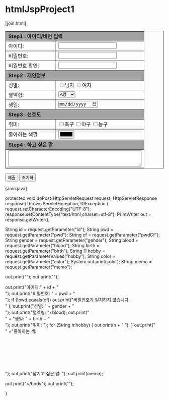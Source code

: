 # htmlJspProject1
[join.html]
<!DOCTYPE html>
<html>
<head>
<meta charset="UTF-8">
<title>This is htmljsp project assignment 4 that I'm taking in a bootcamp</title>
</head>
<body>

<form action="join" method="post">

<table border width="400">
<tr>
<td colspan=2 bgcolor="#A3A3A3"><b>Step1 : 아이디/비번 입력</b></td>
</tr>
<tr>
<td>아이디: </td>
<td><input type="text" name="id"></td>
</tr>
<tr>
<td>비밀번호: </td>
<td><input type="password" name="pwd"></td>
</tr>
<tr>
<td>비밀번호 확인: </td>
<td><input type="password" name="pwdCf"></td>
</tr>

<tr><td colspan=2 bgcolor="#A3A3A3"><b>Step2 : 개인정보</b></td></tr>
<tr><td>성별: </td><td><input type="radio" name="gender" value="남성">남자
<input type="radio" name="gender" value="여성">여자</td></tr>
<tr><td>혈액형: </td>
<td><select name="blood" >
<option value="A형">A형
<option> B형
<option> AB형
<option> O형
</select>
</td></tr>
<tr><td>생일:</td> <td><input type="date" name="birth"></td></tr>

<tr><td colspan=2 bgcolor="#A3A3A3"><b>Step3 : 선호도</b></td></tr>
<tr><td>취미:</td><td><input type="checkbox" name="hobby" value="축구">축구
<input type="checkbox" name="hobby" value="야구">야구
<input type="checkbox" name="hobby" value="농구">농구
</td></tr>
<tr><td>좋아하는 색깔 </td><td><input type="color" name="color"></td></tr>

<tr><td colspan=2 bgcolor="#A3A3A3"><b>Step4 : 하고 싶은 말</b></td></tr>
<tr><td colspan=2><textarea name = "memo" rows="3" cols="50"></textarea></td></tr>

</table>

<input type="submit" value="제출">
<input type="reset" value="초기화"><br>
</form>

</body>
</html>


[Join.java]

protected void doPost(HttpServletRequest request, HttpServletResponse response) throws ServletException, IOException {
request.setCharacterEncoding("UTF-8");
response.setContentType("text/html;charset=utf-8");
PrintWriter out = response.getWriter();

String id = request.getParameter("id");
String pwd = request.getParameter("pwd");
String cf = request.getParameter("pwdCf");
String gender = request.getParameter("gender");
String blood = request.getParameter("blood");
String birth = request.getParameter("birth");
String [] hobby = request.getParameterValues("hobby");
String color = request.getParameter("color");
System.out.print(color);
String memo = request.getParameter("memo");


out.print("<html><head><title>Join</title></head><html>");
out.print("<body>");

out.print("아이디:" + id + "<br>");
out.print("비밀번호: " + pwd + "<br>");
if (!pwd.equals(cf)) out.print("비밀번호가 일치하지 않습니다. <br>" );
out.print("성별: " + gender + "<br>");
out.print("혈액형: "+blood);
out.print("<br>" + "생일: " + birth + "<br>");
out.print("취미: ");
for (String h:hobby) {
out.print(h + " ");
}
out.print("<br>" +"좋아하는 색: <div style='width:100px;height:100px;background:" + color + "'></div>");
out.print("남기고 싶은 말: ");
out.print(memo);

out.print("</body");
out.print("</html>");

}
